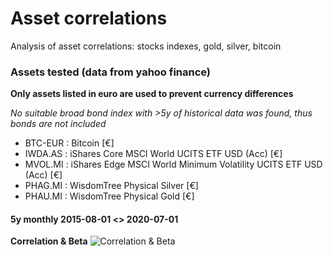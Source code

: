 # Asset correlations
Analysis of asset correlations: stocks indexes, gold, silver, bitcoin

### Assets tested (data from yahoo finance)
**Only assets listed in euro are used to prevent currency differences**

*No suitable broad bond index with >5y of historical data was found, thus bonds are not included*

* BTC-EUR : Bitcoin [€]
* IWDA.AS : iShares Core MSCI World UCITS ETF USD (Acc) [€]
* MVOL.MI : iShares Edge MSCI World Minimum Volatility UCITS ETF USD (Acc) [€]
* PHAG.MI : WisdomTree Physical Silver [€]
* PHAU.MI : WisdomTree Physical Gold [€]

#### 5y monthly 2015-08-01 <> 2020-07-01
**Correlation & Beta**
![Correlation & Beta](https://i.imgur.com/gKZ9Cvq.png)


